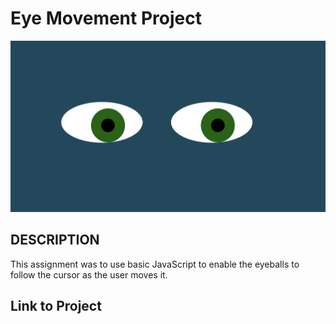<h1>Eye Movement Project</h1>
<img src="./eye/screenshot.png">

<h2>DESCRIPTION</h2>
<p>This assignment was to use basic JavaScript to enable the eyeballs to follow the cursor as the user moves it.</p>
   
<h2>Link to Project</h2>
<a href="https://github.com/avorwerk98/Eyes-Project.git"</a>



